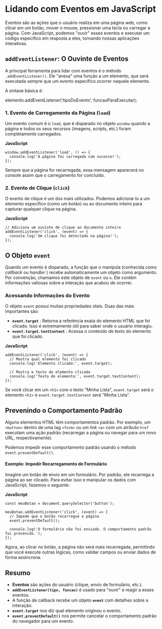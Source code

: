 # Lidando com Eventos em JavaScript

Eventos são as ações que o usuário realiza em uma página web, como clicar em um botão, mover o mouse, pressionar uma tecla ou carregar a página. Com JavaScript, podemos "ouvir" esses eventos e executar um código específico em resposta a eles, tornando nossas aplicações interativas.

## `addEventListener`: O Ouvinte de Eventos

A principal ferramenta para lidar com eventos é o método `.addEventListener()`. Ele "anexa" uma função a um elemento, que será executada sempre que um evento específico ocorrer naquele elemento.

A sintaxe básica é:

elemento.addEventListener('tipoDoEvento', funcaoParaExecutar);

### 1. Evento de Carregamento da Página (`load`)

Um evento comum é o `load`, que é disparado no objeto `window` quando a página e todos os seus recursos (imagens, scripts, etc.) foram completamente carregados.

**JavaScript**

```
window.addEventListener('load', () => {
  console.log('A página foi carregada com sucesso!');
});
```

Sempre que a página for recarregada, essa mensagem aparecerá no console assim que o carregamento for concluído.

### 2. Evento de Clique (`click`)

O evento de clique é um dos mais utilizados. Podemos adicioná-lo a um elemento específico (como um botão) ou ao documento inteiro para capturar qualquer clique na página.

**JavaScript**

```
// Adiciona um ouvinte de clique ao documento inteiro
addEventListener('click', (event) => {
  console.log('Um clique foi detectado na página!');
});
```

## O Objeto `event`

Quando um evento é disparado, a função que o manipula (conhecida como *callback* ou  *handler* ) recebe automaticamente um objeto como argumento. Por convenção, chamamos este objeto de `event` ou `e`. Ele contém informações valiosas sobre a interação que acabou de ocorrer.

### Acessando Informações do Evento

O objeto `event` possui muitas propriedades úteis. Duas das mais importantes são:

* **`event.target`** : Retorna a referência exata do elemento HTML que foi clicado. Isso é extremamente útil para saber onde o usuário interagiu.
* **`event.target.textContent`** : Acessa o conteúdo de texto do elemento que foi clicado.

**JavaScript**

```
addEventListener('click', (event) => {
  // Mostra qual elemento foi clicado
  console.log('Elemento clicado:', event.target);

  // Mostra o texto do elemento clicado
  console.log('Texto do elemento:', event.target.textContent);
});
```

Se você clicar em um `<h1>` com o texto "Minha Lista", `event.target` será o elemento `<h1>` e `event.target.textContent` será "Minha Lista".

## Prevenindo o Comportamento Padrão

Alguns elementos HTML têm comportamentos padrão. Por exemplo, um `<button>` dentro de uma tag `<form>` ou um link `<a>` com um atributo `href` executam uma ação padrão (recarregar a página ou navegar para um novo URL, respectivamente).

Podemos impedir esse comportamento padrão usando o método `event.preventDefault()`.

#### Exemplo: Impedir Recarregamento de Formulário

Imagine um botão de envio em um formulário. Por padrão, ele recarrega a página ao ser clicado. Para evitar isso e manipular os dados com JavaScript, fazemos o seguinte:

**JavaScript**

```
const meuBotao = document.querySelector('button');

meuBotao.addEventListener('click', (event) => {
  // Impede que o botão recarregue a página
  event.preventDefault();

  console.log('O formulário não foi enviado. O comportamento padrão foi prevenido.');
});
```

Agora, ao clicar no botão, a página não será mais recarregada, permitindo que você execute outras lógicas, como validar campos ou enviar dados de forma assíncrona.

## Resumo

* **Eventos** são ações do usuário (clique, envio de formulário, etc.).
* **`addEventListener(tipo, funcao)`** é usado para "ouvir" e reagir a esses eventos.
* A função de callback recebe um objeto **`event`** com detalhes sobre a interação.
* **`event.target`** nos diz qual elemento originou o evento.
* **`event.preventDefault()`** nos permite cancelar o comportamento padrão do navegador para um evento.
